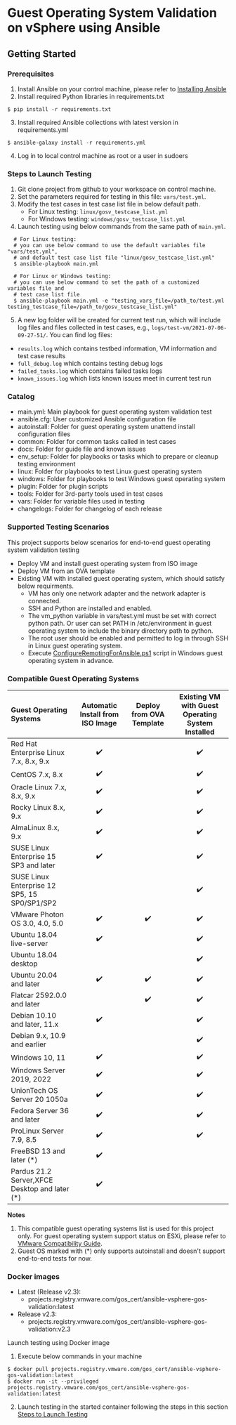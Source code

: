 # Guest Operating System Validation on vSphere using Ansible

## Getting Started

### Prerequisites
1. Install Ansible on your control machine, please refer to [Installing Ansible](https://docs.ansible.com/ansible/latest/installation_guide/intro_installation.html)
2. Install required Python libraries in requirements.txt
```
$ pip install -r requirements.txt
```
3. Install required Ansible collections with latest version in requirements.yml
```
$ ansible-galaxy install -r requirements.yml
```
4. Log in to local control machine as root or a user in sudoers

### Steps to Launch Testing
1. Git clone project from github to your workspace on control machine.
2. Set the parameters required for testing in this file: `vars/test.yml`.
3. Modify the test cases in test case list file in below default path.
   * For Linux testing: `linux/gosv_testcase_list.yml`
   * For Windows testing: `windows/gosv_testcase_list.yml`
4. Launch testing using below commands from the same path of `main.yml`.
```
  # For Linux testing:
  # you can use below command to use the default variables file "vars/test.yml",
  # and default test case list file "linux/gosv_testcase_list.yml"
  $ ansible-playbook main.yml

  # For Linux or Windows testing:
  # you can use below command to set the path of a customized variables file and
  # test case list file
  $ ansible-playbook main.yml -e "testing_vars_file=/path_to/test.yml testing_testcase_file=/path_to/gosv_testcase_list.yml"
```
5. A new log folder will be created for current test run, which will include log files and files collected in test cases, e.g., `logs/test-vm/2021-07-06-09-27-51/`. You can find log files:
  * `results.log` which contains testbed information, VM information and test case results
  * `full_debug.log` which contains testing debug logs
  * `failed_tasks.log` which contains failed tasks logs
  * `known_issues.log` which lists known issues meet in current test run

### Catalog
* main.yml: Main playbook for guest operating system validation test
* ansible.cfg: User customized Ansible configuration file
* autoinstall: Folder for guest operating system unattend install configuration files
* common: Folder for common tasks called in test cases
* docs: Folder for guide file and known issues
* env_setup: Folder for playbooks or tasks which to prepare or cleanup testing environment
* linux: Folder for playbooks to test Linux guest operating system
* windows: Folder for playbooks to test Windows guest operating system
* plugin: Folder for plugin scripts
* tools: Folder for 3rd-party tools used in test cases
* vars: Folder for variable files used in testing
* changelogs: Folder for changelog of each release 

### Supported Testing Scenarios
This project supports below scenarios for end-to-end guest operating system validation testing 
* Deploy VM and install guest operating system from ISO image
* Deploy VM from an OVA template
* Existing VM with installed guest operating system, which should satisfy below requirments.
  * VM has only one network adapter and the network adapter is connected.
  * SSH and Python are installed and enabled.
  * The vm_python variable in vars/test.yml must be set with correct python path. Or user can set PATH in /etc/environment in guest operating system to include the binary directory path to python.
  * The root user should be enabled and permitted to log in through SSH in Linux guest operating system.
  * Execute [ConfigureRemotingForAnsible.ps1](https://github.com/ansible/ansible/blob/devel/examples/scripts/ConfigureRemotingForAnsible.ps1) script in Windows guest operating system in advance.

### Compatible Guest Operating Systems

| Guest Operating Systems                         | Automatic Install from ISO Image | Deploy from OVA Template | Existing VM with Guest Operating System Installed |
| :---------------------------------------------- | :------------------------------: | :----------------------: | :--------------------------------: |
| Red Hat Enterprise Linux 7.x, 8.x, 9.x          | :heavy_check_mark:               |                          | :heavy_check_mark:                 |
| CentOS 7.x, 8.x                                 | :heavy_check_mark:               |                          | :heavy_check_mark:                 |
| Oracle Linux 7.x, 8.x, 9.x                      | :heavy_check_mark:               |                          | :heavy_check_mark:                 |
| Rocky Linux 8.x, 9.x                            | :heavy_check_mark:               |                          | :heavy_check_mark:                 |
| AlmaLinux 8.x, 9.x                              | :heavy_check_mark:               |                          | :heavy_check_mark:                 |
| SUSE Linux Enterprise 15 SP3 and later          | :heavy_check_mark:               |                          | :heavy_check_mark:                 |
| SUSE Linux Enterprise 12 SP5, 15 SP0/SP1/SP2    |                                  |                          | :heavy_check_mark:                 |
| VMware Photon OS 3.0, 4.0, 5.0                  | :heavy_check_mark:               | :heavy_check_mark:       | :heavy_check_mark:                 |
| Ubuntu 18.04 live-server                        | :heavy_check_mark:               |                          | :heavy_check_mark:                 |
| Ubuntu 18.04 desktop                            |                                  |                          | :heavy_check_mark:                 |
| Ubuntu 20.04 and later                          | :heavy_check_mark:               | :heavy_check_mark:       | :heavy_check_mark:                 |
| Flatcar 2592.0.0 and later                      |                                  | :heavy_check_mark:       | :heavy_check_mark:                 |
| Debian 10.10 and later, 11.x                    | :heavy_check_mark:               |                          | :heavy_check_mark:                 |
| Debian 9.x, 10.9 and earlier                    |                                  |                          | :heavy_check_mark:                 |
| Windows 10, 11                                  | :heavy_check_mark:               |                          | :heavy_check_mark:                 |
| Windows Server 2019, 2022                       | :heavy_check_mark:               |                          | :heavy_check_mark:                 |
| UnionTech OS Server 20 1050a                    | :heavy_check_mark:               |                          | :heavy_check_mark:                 |
| Fedora Server 36 and later                      | :heavy_check_mark:               |                          | :heavy_check_mark:                 |
| ProLinux Server 7.9, 8.5                        | :heavy_check_mark:               |                          | :heavy_check_mark:                 |
| FreeBSD 13 and later (*)                        | :heavy_check_mark:               |                          |                                    |
| Pardus 21.2 Server,XFCE Desktop and later (*)    | :heavy_check_mark:               |                          |                                   |

**Notes**
1. This compatible guest operating systems list is used for this project only. For guest operating system support status on ESXi, please refer to [VMware Compatibility Guide](https://www.vmware.com/resources/compatibility/search.php?deviceCategory=software&testConfig=16).
2. Guest OS marked with (*) only supports autoinstall and doesn't support end-to-end tests for now.

### Docker images
* Latest (Release v2.3):
  * projects.registry.vmware.com/gos_cert/ansible-vsphere-gos-validation:latest
* Release v2.3:
  * projects.registry.vmware.com/gos_cert/ansible-vsphere-gos-validation:v2.3

Launch testing using Docker image
1. Execute below commands in your machine
```
$ docker pull projects.registry.vmware.com/gos_cert/ansible-vsphere-gos-validation:latest
$ docker run -it --privileged projects.registry.vmware.com/gos_cert/ansible-vsphere-gos-validation:latest
```
2. Launch testing in the started container following the steps in this section [Steps to Launch Testing](#steps-to-launch-testing)
